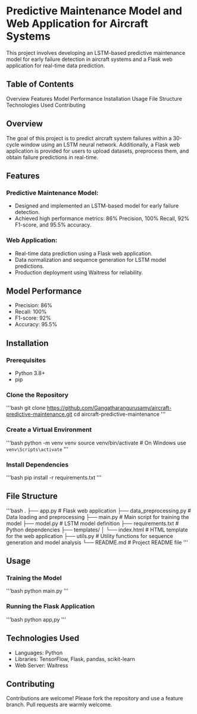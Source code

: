 # Predictive Maintenance Model and Web Application for Aircraft Systems
This project involves developing an LSTM-based predictive maintenance model for early failure detection in aircraft systems and a Flask web application for real-time data prediction.

## Table of Contents
Overview
Features
Model Performance
Installation
Usage
File Structure
Technologies Used
Contributing

## Overview
The goal of this project is to predict aircraft system failures within a 30-cycle window using an LSTM neural network. Additionally, a Flask web application is provided for users to upload datasets, preprocess them, and obtain failure predictions in real-time.

## Features
### Predictive Maintenance Model:
- Designed and implemented an LSTM-based model for early failure detection.
- Achieved high performance metrics: 86% Precision, 100% Recall, 92% F1-score, and 95.5% accuracy.

### Web Application:
- Real-time data prediction using a Flask web application.
- Data normalization and sequence generation for LSTM model predictions.
- Production deployment using Waitress for reliability.

## Model Performance
- Precision: 86%
- Recall: 100%
- F1-score: 92%
- Accuracy: 95.5%
## Installation
### Prerequisites
- Python 3.8+
- pip

### Clone the Repository
'''bash
git clone https://github.com/Gangatharangurusamy/aircraft-predictive-maintenance.git
cd aircraft-predictive-maintenance
'''

### Create a Virtual Environment

'''bash
python -m venv venv
source venv/bin/activate  # On Windows use `venv\Scripts\activate`
'''

### Install Dependencies

'''bash
pip install -r requirements.txt
'''


## File Structure
'''bash
.
├── app.py                 # Flask web application
├── data_preprocessing.py  # Data loading and preprocessing
├── main.py                # Main script for training the model
├── model.py               # LSTM model definition
├── requirements.txt       # Python dependencies
├── templates/
│   └── index.html         # HTML template for the web application
├── utils.py               # Utility functions for sequence generation and model analysis
└── README.md              # Project README file
'''

## Usage

### Training the Model
'''bash
python main.py
'''

### Running the Flask Application
'''bash
python app,py
'''

## Technologies Used
- Languages: Python
- Libraries: TensorFlow, Flask, pandas, scikit-learn
- Web Server: Waitress

## Contributing
Contributions are welcome! Please fork the repository and use a feature branch. Pull requests are warmly welcome.


